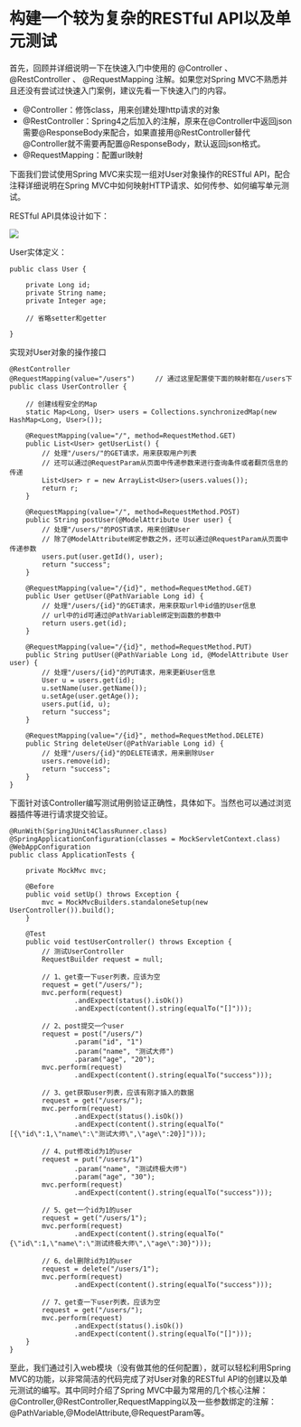 # 构建一个较为复杂的RESTful API以及单元测试

首先，回顾并详细说明一下在快速入门中使用的  @Controller  、  @RestController  、  @RequestMapping  注解。如果您对Spring MVC不熟悉并且还没有尝试过快速入门案例，建议先看一下快速入门的内容。  

* @Controller：修饰class，用来创建处理http请求的对象
* @RestController：Spring4之后加入的注解，原来在@Controller中返回json需要@ResponseBody来配合，如果直接用@RestController替代@Controller就不需要再配置@ResponseBody，默认返回json格式。
* @RequestMapping：配置url映射  

下面我们尝试使用Spring MVC来实现一组对User对象操作的RESTful API，配合注释详细说明在Spring MVC中如何映射HTTP请求、如何传参、如何编写单元测试。  

RESTful API具体设计如下：  

![](http://wangkang.me/image/spring/springboot/springbootrestfulapi-1.png)  

User实体定义：  

	public class User { 
	 
	    private Long id; 
	    private String name; 
	    private Integer age; 
	 
	    // 省略setter和getter 
	     
	}
	
实现对User对象的操作接口  

	@RestController 
	@RequestMapping(value="/users")     // 通过这里配置使下面的映射都在/users下 
	public class UserController { 
	 
	    // 创建线程安全的Map 
	    static Map<Long, User> users = Collections.synchronizedMap(new HashMap<Long, User>()); 
	 
	    @RequestMapping(value="/", method=RequestMethod.GET) 
	    public List<User> getUserList() { 
	        // 处理"/users/"的GET请求，用来获取用户列表 
	        // 还可以通过@RequestParam从页面中传递参数来进行查询条件或者翻页信息的传递 
	        List<User> r = new ArrayList<User>(users.values()); 
	        return r; 
	    } 
	 
	    @RequestMapping(value="/", method=RequestMethod.POST) 
	    public String postUser(@ModelAttribute User user) { 
	        // 处理"/users/"的POST请求，用来创建User 
	        // 除了@ModelAttribute绑定参数之外，还可以通过@RequestParam从页面中传递参数 
	        users.put(user.getId(), user); 
	        return "success"; 
	    } 
	 
	    @RequestMapping(value="/{id}", method=RequestMethod.GET) 
	    public User getUser(@PathVariable Long id) { 
	        // 处理"/users/{id}"的GET请求，用来获取url中id值的User信息 
	        // url中的id可通过@PathVariable绑定到函数的参数中 
	        return users.get(id); 
	    } 
	 
	    @RequestMapping(value="/{id}", method=RequestMethod.PUT) 
	    public String putUser(@PathVariable Long id, @ModelAttribute User user) { 
	        // 处理"/users/{id}"的PUT请求，用来更新User信息 
	        User u = users.get(id); 
	        u.setName(user.getName()); 
	        u.setAge(user.getAge()); 
	        users.put(id, u); 
	        return "success"; 
	    } 
	 
	    @RequestMapping(value="/{id}", method=RequestMethod.DELETE) 
	    public String deleteUser(@PathVariable Long id) { 
	        // 处理"/users/{id}"的DELETE请求，用来删除User 
	        users.remove(id); 
	        return "success"; 
	    } 
	}
	
下面针对该Controller编写测试用例验证正确性，具体如下。当然也可以通过浏览器插件等进行请求提交验证。  

	@RunWith(SpringJUnit4ClassRunner.class) 
	@SpringApplicationConfiguration(classes = MockServletContext.class) 
	@WebAppConfiguration 
	public class ApplicationTests { 
	 
		private MockMvc mvc; 
	 
		@Before 
		public void setUp() throws Exception { 
			mvc = MockMvcBuilders.standaloneSetup(new UserController()).build(); 
		} 
	 
		@Test 
		public void testUserController() throws Exception { 
	        // 测试UserController 
			RequestBuilder request = null; 
	 
			// 1、get查一下user列表，应该为空 
			request = get("/users/"); 
			mvc.perform(request) 
					.andExpect(status().isOk()) 
					.andExpect(content().string(equalTo("[]"))); 
	 
			// 2、post提交一个user 
			request = post("/users/") 
					.param("id", "1") 
					.param("name", "测试大师") 
					.param("age", "20"); 
			mvc.perform(request) 
			        .andExpect(content().string(equalTo("success"))); 
	 
			// 3、get获取user列表，应该有刚才插入的数据 
			request = get("/users/"); 
			mvc.perform(request) 
					.andExpect(status().isOk()) 
					.andExpect(content().string(equalTo("[{\"id\":1,\"name\":\"测试大师\",\"age\":20}]"))); 
	 
			// 4、put修改id为1的user 
			request = put("/users/1") 
					.param("name", "测试终极大师") 
					.param("age", "30"); 
			mvc.perform(request) 
					.andExpect(content().string(equalTo("success"))); 
	 
			// 5、get一个id为1的user 
			request = get("/users/1"); 
			mvc.perform(request) 
					.andExpect(content().string(equalTo("{\"id\":1,\"name\":\"测试终极大师\",\"age\":30}"))); 
	 
			// 6、del删除id为1的user 
			request = delete("/users/1"); 
			mvc.perform(request) 
					.andExpect(content().string(equalTo("success"))); 
	 
			// 7、get查一下user列表，应该为空 
			request = get("/users/"); 
			mvc.perform(request) 
					.andExpect(status().isOk()) 
					.andExpect(content().string(equalTo("[]"))); 
		} 
	}
	
至此，我们通过引入web模块（没有做其他的任何配置），就可以轻松利用Spring MVC的功能，以非常简洁的代码完成了对User对象的RESTful API的创建以及单元测试的编写。其中同时介绍了Spring MVC中最为常用的几个核心注解：@Controller,@RestController,RequestMapping以及一些参数绑定的注解：@PathVariable,@ModelAttribute,@RequestParam等。  